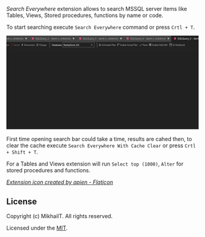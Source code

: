 *Search Everywhere* extension allows to search MSSQL server items like Tables, Views, Stored procedures, functions by name or code.

To start searching execute `Search Everywhere` command or press `Crtl + T`. 

![](https://github.com/MikhailProfile/SearchEverywhere/blob/main/gif/SearchEverywhere.gif?raw=true)

First time opening search bar could take a time, results are cahed then, to clear the cache execute `Search Everywhere With Cache Clear`  or press `Crtl + Shift + T`. 

For a Tables and Views extension will run `Select top (1000)`, `Alter` for stored procedures and functions. 

 *<a href="https://www.flaticon.com/free-icons/ui" title="ui icons">Extension icon created by apien - Flaticon</a>*

## License

Copyright (c) MikhailT. All rights reserved.

Licensed under the [MIT](https://raw.githubusercontent.com/MikhailProfile/SearchEverywhere/main/LICENSE).